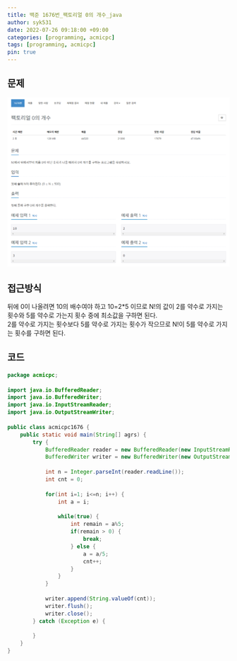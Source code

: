 ```yaml
---
title: 백준 1676번_팩토리얼 0의 개수_java
author: syk531
date: 2022-07-26 09:18:00 +09:00
categories: [programming, acmicpc]
tags: [programming, acmicpc]
pin: true
---
```

## 문제

<img src="/assets/img/acmicpc/acmicpc1676_1.png" alt="acmicpc9375_1">

## 접근방식

뒤에 0이 나올려면 10의 배수여야 하고 10=2\*5 이므로 N!의 값이 2를 약수로 가지는 횟수와 5를 약수로 가는지 횟수 중에 최소값을 구하면 된다.   
2를 약수로 가지는 횟수보다 5를 약수로 가지는 횟수가 작으므로 N!이 5를 약수로 가지는 횟수를 구하면 된다.

## 코드
```java
package acmicpc;

import java.io.BufferedReader;
import java.io.BufferedWriter;
import java.io.InputStreamReader;
import java.io.OutputStreamWriter;

public class acmicpc1676 {
	public static void main(String[] agrs) {
		try {
			BufferedReader reader = new BufferedReader(new InputStreamReader(System.in));
			BufferedWriter writer = new BufferedWriter(new OutputStreamWriter(System.out));
			
			int n = Integer.parseInt(reader.readLine());
			int cnt = 0;
			
			for(int i=1; i<=n; i++) {
				int a = i; 
				
				while(true) {
					int remain = a%5;
					if(remain > 0) {
						break;
					} else {
						a = a/5;
						cnt++;
					}
				}
			}
			
			writer.append(String.valueOf(cnt));
			writer.flush();
			writer.close();
		} catch (Exception e) {
			
		}
	}
}

```